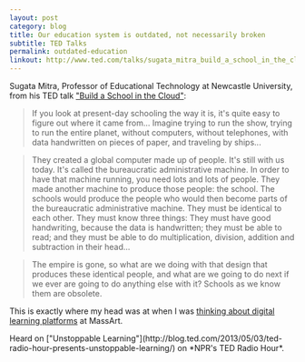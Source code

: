 ```yaml
---
layout: post
category: blog
title: Our education system is outdated, not necessarily broken
subtitle: TED Talks
permalink: outdated-education
linkout: http://www.ted.com/talks/sugata_mitra_build_a_school_in_the_cloud/
---
```


Sugata Mitra, Professor of Educational Technology at Newcastle University, from his TED talk ["Build a School in the Cloud"](http://www.ted.com/talks/sugata_mitra_build_a_school_in_the_cloud):

> If you look at present-day schooling the way it is, it's quite easy to figure out where it came from... Imagine trying to run the show, trying to run the entire planet, without computers, without telephones, with data handwritten on pieces of paper, and traveling by ships...

> They created a global computer made up of people. It's still with us today. It's called the bureaucratic administrative machine. In order to have that machine running, you need lots and lots of people. They made another machine to produce those people: the school. The schools would produce the people who would then become parts of the bureaucratic administrative machine. They must be identical to each other. They must know three things: They must have good handwriting, because the data is handwritten; they must be able to read; and they must be able to do multiplication, division, addition and subtraction in their head...

> The empire is gone, so what are we doing with that design that produces these identical people, and what are we going to do next if we ever are going to do anything else with it? Schools as we know them are obsolete.

This is exactly where my head was at when I was [thinking about digital learning platforms](/gather) at MassArt.

 <p class="byline">Heard on ["Unstoppable Learning"](http://blog.ted.com/2013/05/03/ted-radio-hour-presents-unstoppable-learning/) on *NPR's TED Radio Hour*.</p>